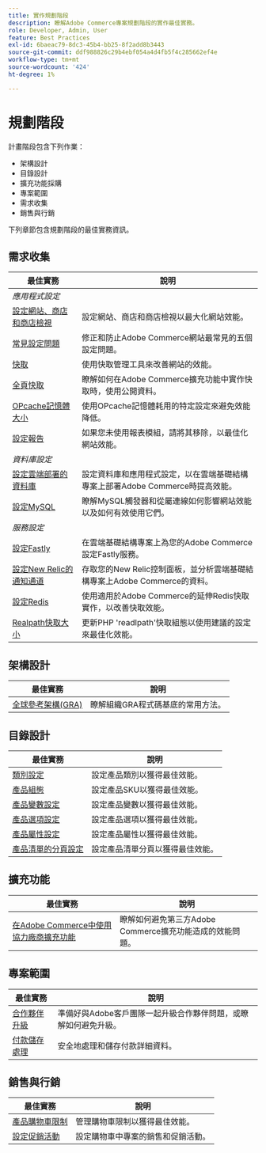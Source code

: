 ```yaml
---
title: 實作規劃階段
description: 瞭解Adobe Commerce專案規劃階段的實作最佳實務。
role: Developer, Admin, User
feature: Best Practices
exl-id: 6baeac79-8dc3-45b4-bb25-8f2add8b3443
source-git-commit: ddf988826c29b4ebf054a4d4fb5f4c285662ef4e
workflow-type: tm+mt
source-wordcount: '424'
ht-degree: 1%

---
```


# 規劃階段

計畫階段包含下列作業：

- 架構設計
- 目錄設計
- 擴充功能採購
- 專案範圍
- 需求收集
- 銷售與行銷

下列章節包含規劃階段的最佳實務資訊。

## 需求收集

<table>
<thead>
  <tr>
    <th>最佳實務</th>
    <th>說明</th>
  </tr>
</thead>
<tbody>
  <tr>
    <td colspan="2"><em>應用程式設定</em></td>
  </tr>
  <tr>
    <td><a href="sites-stores-store-views.md">設定網站、商店和商店檢視</a></td>
    <td>設定網站、商店和商店檢視以最大化網站效能。</td>
  </tr>
  <tr>
    <td><a href="https://business.adobe.com/blog/how-to/the-usual-suspects-5-configuration-issues-to-maximize-your-peak-sales">常見設定問題</a></td>
    <td>修正和防止Adobe Commerce網站最常見的五個設定問題。</td>
  </tr>
  <tr>
    <td><a href="https://experienceleague.adobe.com/docs/commerce-admin/systems/tools/cache-management.html">快取</a></td>
    <td>使用快取管理工具來改善網站的效能。</td>
  </tr>
  <tr>
    <td><a href="https://developer.adobe.com/commerce/php/development/cache/page/public-content/">全頁快取</a></td>
    <td>瞭解如何在Adobe Commerce擴充功能中實作快取時，使用公開資料。</td>
  </tr>
  <tr>
    <td><a href="opcache-memory-size.md">OPcache記憶體大小</a></td>
    <td>使用OPcache記憶體耗用的特定設定來避免效能降低。</td>
  </tr>
  <tr>
    <td><a href="reporting-configuration.md">設定報告</a></td>
    <td>如果您未使用報表模組，請將其移除，以最佳化網站效能。</td>
  </tr>
  <tr>
    <td colspan="2"><em>資料庫設定</em></td>
  </tr>
  <tr>
    <td><a href="database-on-cloud.md">設定雲端部署的資料庫</a></td>
    <td>設定資料庫和應用程式設定，以在雲端基礎結構專案上部署Adobe Commerce時提高效能。</td>
  </tr>
  <tr>
    <td><a href="mysql-configuration.md">設定MySQL</a></td>
    <td>瞭解MySQL觸發器和從屬連線如何影響網站效能以及如何有效使用它們。</td>
  </tr>
  <tr>
    <td colspan="2"><em>服務設定</em></td>
  </tr>
  <tr>
    <td><a href="https://experienceleague.adobe.com/docs/commerce-cloud-service/user-guide/cdn/setup-fastly/fastly-configuration.html">設定Fastly</a></td>
    <td>在雲端基礎結構專案上為您的Adobe Commerce設定Fastly服務。</td>
  </tr>
  <tr>
    <td><a href="https://experienceleague.adobe.com/docs/commerce-cloud-service/user-guide/monitor/new-relic.html">設定New Relic的通知通道</a></td>
    <td>存取您的New Relic控制面板，並分析雲端基礎結構專案上Adobe Commerce的資料。</td>
  </tr>
  <tr>
    <td><a href="redis-service-configuration.md">設定Redis</a></td>
    <td>使用適用於Adobe Commerce的延伸Redis快取實作，以改善快取效能。</td>
  </tr>
  <tr>
    <td><a href="realpath-cache-size.md">Realpath快取大小</a></td>
    <td>更新PHP 'readlpath'快取組態以使用建議的設定來最佳化效能。</td>
  </tr>
</tbody>
</table>

## 架構設計

| 最佳實務 | 說明 |
|----------------------------------------------------------------------------------------|----------------------------------------------------------|
| [全球參考架構(GRA)](../../architecture/global-reference/examples.md) | 瞭解組織GRA程式碼基底的常用方法。 |

## 目錄設計

| 最佳實務 | 說明 |
|---------------------------------------------------------------------------------------------------|---------------------------------------------------------------|
| [類別設定](catalog-management.md#category-limits) | 設定產品類別以獲得最佳效能。 |
| [產品組態&#x200B;](catalog-management.md#product-sku-limits) | 設定產品SKU以獲得最佳效能。 |
| [產品變數設定](catalog-management.md#product-variations) | 設定產品變數以獲得最佳效能。 |
| [產品選項設定](catalog-management.md#product-options) | 設定產品選項以獲得最佳效能。 |
| [產品屬性設定&#x200B;](catalog-management.md#product-attributes) | 設定產品屬性以獲得最佳效能。 |
| [產品清單的分頁設定](catalog-management.md#product-listing-pagination) | 設定產品清單分頁以獲得最佳效能。 |

## 擴充功能

| 最佳實務 | 說明 |
|-----------------------------------------------------------------|----------------------------------------------------------------------------------------|
| [在Adobe Commerce中使用協力廠商擴充功能](extensions.md) | 瞭解如何避免第三方Adobe Commerce擴充功能造成的效能問題。 |

## 專案範圍

| 最佳實務 | 說明 |
|--------------------------------------------------------------|--------------------------------------------------------------------------------------------------------------|
| [合作夥伴升級](partner-escalation.md) | 準備好與Adobe客戶團隊一起升級合作夥伴問題，或瞭解如何避免升級。 |
| [付款儲存處理](payment-processing-storage.md) | 安全地處理和儲存付款詳細資料。 |

## 銷售與行銷

| 最佳實務 | 說明 |
|------------------------------------------------------------|--------------------------------------------------------------|
| [產品購物車限制](catalog-management.md#cart-limits) | 管理購物車限制以獲得最佳效能。 |
| [設定促銷活動](catalog-management.md#promotions) | 設定購物車中專案的銷售和促銷活動。 |
